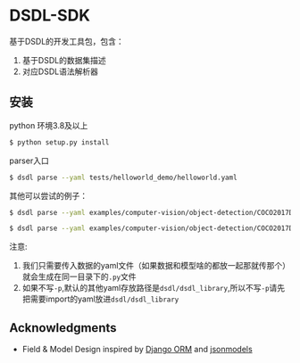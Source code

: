 # DSDL-SDK

基于DSDL的开发工具包，包含：
1. 基于DSDL的数据集描述
2. 对应DSDL语法解析器

## 安装

python 环境3.8及以上
```bash
$ python setup.py install
```

parser入口

```bash
$ dsdl parse --yaml tests/helloworld_demo/helloworld.yaml
```
其他可以尝试的例子：
```bash
$ dsdl parse --yaml examples/computer-vision/object-detection/COCO2017Detection/demo2/coco_val_demo.yaml
```
```bash
$ dsdl parse --yaml examples/computer-vision/object-detection/COCO2017Detection/demo2/coco_val_demo.yaml -p examples/computer-vision/object-detection/COCO2017Detection/demo2
```
注意:
1. 我们只需要传入数据的yaml文件（如果数据和模型啥的都放一起那就传那个）就会生成在同一目录下的`.py`文件
2. 如果不写`-p`,默认的其他yaml存放路径是`dsdl/dsdl_library`,所以不写`-p`请先把需要import的yaml放进`dsdl/dsdl_library`
## Acknowledgments

* Field & Model Design inspired by [Django ORM](https://www.djangoproject.com/) and [jsonmodels](https://github.com/jazzband/jsonmodels)

